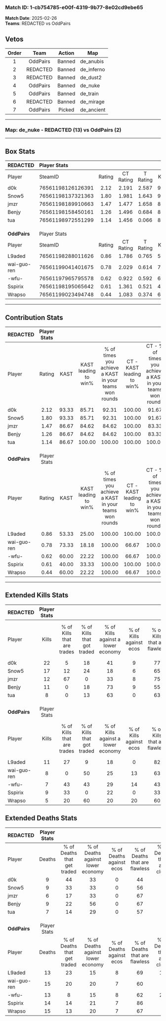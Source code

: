### Match ID: 1-cb754785-e00f-4319-9b77-8e02cd9ebe65  
**Match Date**: 2025-02-26  
**Teams**: REDACTED vs OddPairs  

## Vetos  

| Order | Team | Action | Map |
| :---: | :--: | :----: | --- |
| 1 | OddPairs | Banned | de_anubis |
| 2 | REDACTED | Banned | de_inferno |
| 3 | REDACTED | Banned | de_dust2 |
| 4 | OddPairs | Banned | de_nuke |
| 5 | OddPairs | Banned | de_train |
| 6 | REDACTED | Banned | de_mirage |
| 7 | OddPairs | Picked | de_ancient |

---  

### **Map**: de_nuke - REDACTED (13) vs OddPairs (2)  
---  

## Box Stats  

| **REDACTED** | Player Stats      |        |           |          |       |       |       |         |        |      |     |
| :- | :- | :-: | :-: | :-: | :-: | :-: | :-: | :-: | :-: | :-: | :-: |
| Player       | SteamID           | Rating | CT Rating | T Rating | KAST  |  ADR  | Kills | Assists | Deaths | K/D  | HS% |
| d0k          | 76561198126126391 |  2.12  |   2.191   |  2.587   | 93.33 | 128.7 |  22   |    3    |   9    | 2.44 | 31  |
| Snow5        | 76561198137321363 |  1.80  |   1.981   |  1.643   | 93.33 | 116.1 |  17   |    4    |   9    | 1.89 | 35  |
| jmzr         | 76561198189910663 |  1.47  |   1.477   |  1.658   | 86.67 | 82.5  |  12   |    5    |   6    | 2.00 | 50  |
| Benjy        | 76561198158450161 |  1.26  |   1.496   |  0.684   | 86.67 | 75.3  |  11   |    2    |   9    | 1.22 | 45  |
| tua          | 76561198972551299 |  1.14  |   1.456   |  0.066   | 86.67 | 64.9  |   8   |    4    |   7    | 1.14 | 25  |
|              |                   |        |           |          |       |       |       |         |        |      |     |
|              |                   |        |           |          |       |       |       |         |        |      |     |
|              |                   |        |           |          |       |       |       |         |        |      |     |
| **OddPairs** | Player Stats      |        |           |          |       |       |       |         |        |      |     |
| Player       | SteamID           | Rating | CT Rating | T Rating | KAST  |  ADR  | Kills | Assists | Deaths | K/D  | HS% |
| L9aded       | 76561198288011626 |  0.86  |   1.786   |  0.765   | 53.33 | 72.3  |  11   |    1    |   13   | 0.85 | 72  |
| wai-guo-ren  | 76561199041401675 |  0.78  |   2.029   |  0.614   | 73.33 | 70.5  |   8   |    4    |   15   | 0.53 | 37  |
| -wfu-        | 76561197965795578 |  0.62  |   0.922   |  0.592   | 60.00 | 52.1  |   7   |    2    |   13   | 0.54 | 42  |
| Sspirix      | 76561198195065642 |  0.61  |   1.361   |  0.521   | 40.00 | 70.1  |   9   |    2    |   14   | 0.64 | 33  |
| Wrapso       | 76561199023494748 |  0.44  |   1.083   |  0.374   | 60.00 | 50.1  |   5   |    4    |   15   | 0.33 | 40  |
---  

## Contribution Stats  

| **REDACTED** | Player Stats |       |                      |                                                        |                           |                                                             |                          |                                                            |
| :- | :-: | :-: | :-: | :-: | :-: | :-: | :-: | :-: |
| Player       |    Rating    | KAST  | KAST leading to win% | % of times you achieve a KAST in your teams won rounds | CT - KAST leading to win% | CT - % of times you achieve a KAST in your teams won rounds | T - KAST leading to win% | T - % of times you achieve a KAST in your teams won rounds |
| d0k          |     2.12     | 93.33 |        85.71         |                         92.31                          |          100.00           |                            91.67                            |          33.33           |                           100.00                           |
| Snow5        |     1.80     | 93.33 |        85.71         |                         92.31                          |          100.00           |                            91.67                            |          33.33           |                           100.00                           |
| jmzr         |     1.47     | 86.67 |        84.62         |                         84.62                          |          100.00           |                            83.33                            |          33.33           |                           100.00                           |
| Benjy        |     1.26     | 86.67 |        84.62         |                         84.62                          |          100.00           |                            83.33                            |          33.33           |                           100.00                           |
| tua          |     1.14     | 86.67 |        100.00        |                         100.00                         |          100.00           |                           100.00                            |          100.00          |                           100.00                           |
|              |              |       |                      |                                                        |                           |                                                             |                          |                                                            |
|              |              |       |                      |                                                        |                           |                                                             |                          |                                                            |
|              |              |       |                      |                                                        |                           |                                                             |                          |                                                            |
| **OddPairs** | Player Stats |       |                      |                                                        |                           |                                                             |                          |                                                            |
| Player       |    Rating    | KAST  | KAST leading to win% | % of times you achieve a KAST in your teams won rounds | CT - KAST leading to win% | CT - % of times you achieve a KAST in your teams won rounds | T - KAST leading to win% | T - % of times you achieve a KAST in your teams won rounds |
| L9aded       |     0.86     | 53.33 |        25.00         |                         100.00                         |          100.00           |                           100.00                            |           0.00           |                            0.00                            |
| wai-guo-ren  |     0.78     | 73.33 |        18.18         |                         100.00                         |           66.67           |                           100.00                            |           0.00           |                            0.00                            |
| -wfu-        |     0.62     | 60.00 |        22.22         |                         100.00                         |           66.67           |                           100.00                            |           0.00           |                            0.00                            |
| Sspirix      |     0.61     | 40.00 |        33.33         |                         100.00                         |          100.00           |                           100.00                            |           0.00           |                            0.00                            |
| Wrapso       |     0.44     | 60.00 |        22.22         |                         100.00                         |           66.67           |                           100.00                            |           0.00           |                            0.00                            |
---  

## Extended Kills Stats  

| **REDACTED** | Player Stats |                            |                            |                                    |                         |                              |                                 |                                       |                    |           |
| :- | :-: | :-: | :-: | :-: | :-: | :-: | :-: | :-: | :-: | :-: |
| Player       |    Kills     | % of Kills that are trades | % of Kills that got traded | % of Kills against a lower economy | % of Kills against ecos | % of Kills that are flawless | % of Kills that are close duels | % of Kills that are assisted by flash | Pistol Round Kills | AWP Kills |
| d0k          |      22      |             5              |             18             |                 41                 |            9            |              77              |                0                |                   0                   |         1          |     1     |
| Snow5        |      17      |             12             |             24             |                 18                 |            6            |              65              |               12                |                   6                   |         4          |     0     |
| jmzr         |      12      |             67             |             0              |                 33                 |            8            |              75              |                8                |                   0                   |         2          |     0     |
| Benjy        |      11      |             0              |             18             |                 73                 |            9            |              55              |               18                |                   0                   |         0          |     0     |
| tua          |      8       |             0              |             13             |                 63                 |            0            |              63              |               25                |                   0                   |         1          |     0     |
|              |              |                            |                            |                                    |                         |                              |                                 |                                       |                    |           |
|              |              |                            |                            |                                    |                         |                              |                                 |                                       |                    |           |
|              |              |                            |                            |                                    |                         |                              |                                 |                                       |                    |           |
| **OddPairs** | Player Stats |                            |                            |                                    |                         |                              |                                 |                                       |                    |           |
| Player       |    Kills     | % of Kills that are trades | % of Kills that got traded | % of Kills against a lower economy | % of Kills against ecos | % of Kills that are flawless | % of Kills that are close duels | % of Kills that are assisted by flash | Pistol Round Kills | AWP Kills |
| L9aded       |      11      |             27             |             9              |                 18                 |            0            |              82              |                0                |                   0                   |         2          |     0     |
| wai-guo-ren  |      8       |             0              |             50             |                 25                 |           13            |              63              |                0                |                   0                   |         2          |     0     |
| -wfu-        |      7       |             43             |             43             |                 29                 |           14            |              43              |                0                |                   0                   |         0          |     0     |
| Sspirix      |      9       |             33             |             0              |                 22                 |            0            |              33              |                0                |                  11                   |         3          |     0     |
| Wrapso       |      5       |             20             |             60             |                 20                 |           20            |              60              |                0                |                   0                   |         1          |     0     |
## Extended Deaths Stats  

| **REDACTED** | Player Stats |                             |                                   |                          |                               |                            |                           |               |
| :- | :-: | :-: | :-: | :-: | :-: | :-: | :-: | :-: |
| Player       |    Deaths    | % of Deaths that get traded | % of Deaths against lower economy | % of Deaths against ecos | % of Deaths that are flawless | % of Deaths that are close | % of Deaths while blinded | Deaths to AWP |
| d0k          |      9       |             44              |                33                 |            0             |              44               |             0              |             0             |       0       |
| Snow5        |      9       |             33              |                33                 |            0             |              56               |             0              |             0             |       0       |
| jmzr         |      6       |             17              |                33                 |            0             |              67               |             0              |             0             |       0       |
| Benjy        |      9       |             22              |                56                 |            0             |              67               |             0              |             0             |       0       |
| tua          |      7       |             14              |                29                 |            0             |              57               |             0              |            14             |       0       |
|              |              |                             |                                   |                          |                               |                            |                           |               |
|              |              |                             |                                   |                          |                               |                            |                           |               |
|              |              |                             |                                   |                          |                               |                            |                           |               |
| **OddPairs** | Player Stats |                             |                                   |                          |                               |                            |                           |               |
| Player       |    Deaths    | % of Deaths that get traded | % of Deaths against lower economy | % of Deaths against ecos | % of Deaths that are flawless | % of Deaths that are close | % of Deaths while blinded | Deaths to AWP |
| L9aded       |      13      |             23              |                15                 |            8             |              69               |             15             |             0             |       0       |
| wai-guo-ren  |      15      |             20              |                20                 |            7             |              60               |             7              |             0             |       0       |
| -wfu-        |      13      |              8              |                15                 |            8             |              62               |             23             |             8             |       1       |
| Sspirix      |      14      |             14              |                21                 |            7             |              86               |             0              |             0             |       0       |
| Wrapso       |      15      |             13              |                20                 |            7             |              67               |             7              |             0             |       0       |
